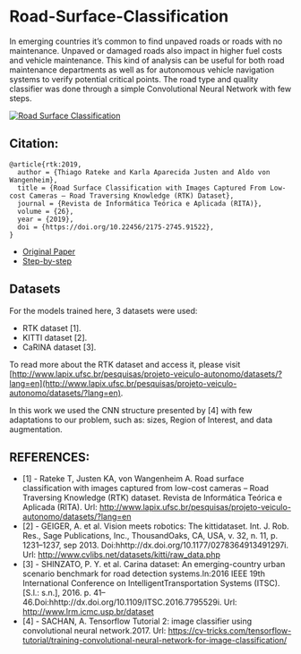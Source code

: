 # Road-Surface-Classification
In emerging countries it’s common to find unpaved roads or roads with no maintenance. Unpaved or damaged roads also impact in higher fuel costs and vehicle maintenance. This kind of analysis can be useful for both road maintenance departments as well as for autonomous vehicle navigation systems to verify potential critical points. The road type and quality classifier was done through a simple Convolutional Neural Network with few steps.

[![Road Surface Classification](https://i.imgur.com/wQU0CHa.png)](https://youtu.be/3UM97O0MQ3w "Road Surface Classification")

 ## Citation:
 ```
@article{rtk:2019,
  author = {Thiago Rateke and Karla Aparecida Justen and Aldo von Wangenheim},
  title = {Road Surface Classification with Images Captured From Low-cost Cameras – Road Traversing Knowledge (RTK) Dataset},
  journal = {Revista de Informática Teórica e Aplicada (RITA)},
   volume = {26},
  year = {2019},
   doi = {https://doi.org/10.22456/2175-2745.91522},
}
```

 - [Original Paper](https://www.researchgate.net/publication/337682194_Road_Surface_Classification_with_Images_Captured_From_Low-cost_Camera_-_Road_Traversing_Knowledge_RTK_Dataset)
 - [Step-by-step](https://towardsdatascience.com/road-surface-classification-150f9874faef?source=friends_link&sk=84e7b707232b901ccea4e0d3f9b13d30)


## Datasets
For the models trained here, 3 datasets were used:
 - RTK dataset [1].
 - KITTI dataset [2].
 - CaRINA dataset [3].

To read more about the RTK dataset and access it, please visit [http://www.lapix.ufsc.br/pesquisas/projeto-veiculo-autonomo/datasets/?lang=en](http://www.lapix.ufsc.br/pesquisas/projeto-veiculo-autonomo/datasets/?lang=en).

In this work we used the CNN structure presented by [4] with few adaptations to our problem, such as: sizes, Region of Interest, and data augmentation.
 
 ## REFERENCES:
- [1] - Rateke T, Justen KA, von Wangenheim A. Road surface classification with images captured from low-cost cameras – Road Traversing Knowledge (RTK) dataset. Revista de Informática Teórica e Aplicada (RITA). Url: http://www.lapix.ufsc.br/pesquisas/projeto-veiculo-autonomo/datasets/?lang=en </br>
- [2] - GEIGER, A. et al. Vision meets robotics: The kittidataset. Int. J. Rob. Res., Sage Publications, Inc., ThousandOaks, CA, USA, v. 32, n. 11, p. 1231–1237, sep 2013. Doi:hhttp://dx.doi.org/10.1177/0278364913491297i. Url: http://www.cvlibs.net/datasets/kitti/raw_data.php </br>
- [3] - SHINZATO, P. Y. et al. Carina dataset: An emerging-country urban scenario benchmark for road detection systems.In:2016 IEEE 19th International Conference on IntelligentTransportation Systems (ITSC). [S.l.:  s.n.], 2016. p. 41–46.Doi:hhttp://dx.doi.org/10.1109/ITSC.2016.7795529i. Url: http://www.lrm.icmc.usp.br/dataset  </br>
- [4] - SACHAN, A. Tensorflow Tutorial 2: image classifier using convolutional neural network.2017. Url: https://cv-tricks.com/tensorflow-tutorial/training-convolutional-neural-network-for-image-classification/ </br>
